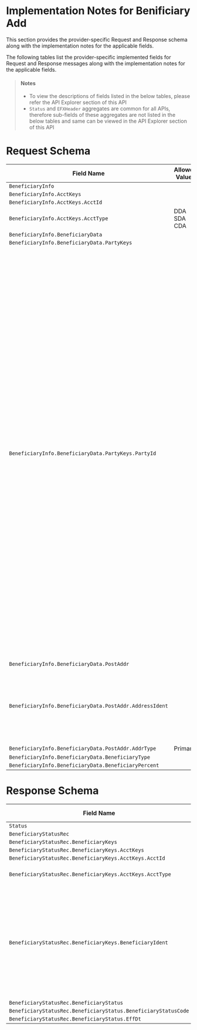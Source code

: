 # Implementation Notes for Benificiary Add
This section provides the provider-specific Request and Response schema along with the implementation notes for the applicable fields.
<!-- 
type: tab 
titles: Premier, 
-->


The following tables list the provider-specific implemented fields for Request and Response messages along with the implementation notes for the applicable fields. 


<!-- theme: info -->
> #### Notes
> 
> -	To view the descriptions of fields listed in the below tables, please refer the API Explorer section of this API
> - `Status` and `EFXHeader` aggregates are common for all APIs, therefore sub-fields of these aggregates are not listed in the below tables and same can be viewed in the API Explorer section of this API


# Request Schema
|Field Name|Allowed Values|Implementation Note|
|----|----|----|
|`BeneficiaryInfo`||  |
|`BeneficiaryInfo.AcctKeys`||  |
|`BeneficiaryInfo.AcctKeys.AcctId`||  |
|`BeneficiaryInfo.AcctKeys.AcctType`|DDA<br>SDA<br>CDA|  |
|`BeneficiaryInfo.BeneficiaryData`||  |
|`BeneficiaryInfo.BeneficiaryData.PartyKeys`||  |
|`BeneficiaryInfo.BeneficiaryData.PartyKeys.PartyId`||<br><br>ESF and Core (Premier) do not validate existing party data present as Beneficiary on the account or the new party data being added as a beneficiary. If the same PartyId is added as a beneficiary for the same account, more than once,then core would accept the request and apply the changes. Therefore proactive data validation is required at consumer's end to prevent such situation. <br><br>However, ESF BeneficiaryMod operation can be used later to update the information for a specific Beneficiary Record present on the account, if required or ESF BeneficiaryDel operation can be used to remove a specific Beneficiary for the account, so that a new Beneficiary can be associated later, if needed.|
|`BeneficiaryInfo.BeneficiaryData.PostAddr`||  |
|`BeneficiaryInfo.BeneficiaryData.PostAddr.AddressIdent`||***Conditionally Required**<br><br>This field is required if existing Address is to be added as a beneficiary address. |
|`BeneficiaryInfo.BeneficiaryData.PostAddr.AddrType`|Primary|  |
|`BeneficiaryInfo.BeneficiaryData.BeneficiaryType`||  |
|`BeneficiaryInfo.BeneficiaryData.BeneficiaryPercent`||  |
# Response Schema
|Field Name|Allowed Values|Implementation Note|
|----|----|----|
|`Status`||  |
|`BeneficiaryStatusRec`||  |
|`BeneficiaryStatusRec.BeneficiaryKeys`||  |
|`BeneficiaryStatusRec.BeneficiaryKeys.AcctKeys`||  |
|`BeneficiaryStatusRec.BeneficiaryKeys.AcctKeys.AcctId`||  |
|`BeneficiaryStatusRec.BeneficiaryKeys.AcctKeys.AcctType`|DDA<br>SDA<br>CDA|  |
|`BeneficiaryStatusRec.BeneficiaryKeys.BeneficiaryIdent`||If there are 3 beneficiaries associated to an account then 3 different and unique identifiers in core would be present to identify/retrieve the respective beneficiary party details using the BeneficiaryIdent.|
|`BeneficiaryStatusRec.BeneficiaryStatus`||  |
|`BeneficiaryStatusRec.BeneficiaryStatus.BeneficiaryStatusCode`||  |
|`BeneficiaryStatusRec.BeneficiaryStatus.EffDt`||  |
<!-- type: tab-end -->

